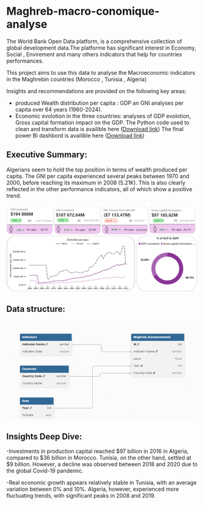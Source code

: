 # Maghreb-macro-conomique-analyse

The World Bank Open Data platform, is a comprehensive collection of global development data.The platforme has significant interest in Economy, Social , Envirement and many others indicators that help for countries performances. 

This project aims to use this data to analyse the Macroeconomic indicators in the Maghrebin countries (Morocco , Tunisia , Algeria)

Insights and recommendations are provided on the following key areas:

  - produced Wealth distribution per capita : GDP an GNI analyses per capita over 64 years (1960-2024).
  - Economic evolotion in the three countries: analyses of GDP evolotion, Gross capital formation impact on the GDP. 
The Python code used to clean and transform data is availible here ([Download link](https://github.com/anassmar/Maghreb-macro-conomique-analyse/blob/79255d4449b4dee0011cff480bf49a8655577873/Maghreb_macro_economic%20(code%20section).pdf))
The final power BI dashbord is availible here ([Download link]())

## Executive Summary:
Algerians seem to hold the top position in terms of wealth produced per capita. The GNI per capita experienced several peaks between 1970 and 2000, before reaching its maximum in 2008 (5.21K). This is also clearly reflected in the other performance indicators, all of which show a positive trend.

![alt](https://github.com/anassmar/Maghreb-macro-conomique-analyse/blob/main/summary.png?raw=true)

## Data structure:

![alt](https://github.com/anassmar/Maghreb-macro-conomique-analyse/blob/19cc0b54b1fbe621a1e4cc60582f24c416292b21/Data%20structure.png)

## Insights Deep Dive:

-Investments in production capital reached $97 billion in 2016 in Algeria, compared to $36 billion in Morocco. 
Tunisia, on the other hand, settled at $9 billion. However, a decline was observed between 2018 and 2020 due to the global Covid-19 pandemic.

-Real economic growth appears relatively stable in Tunisia, with an average variation between 0% and 10%. 
Algeria, however, experienced more fluctuating trends, with significant peaks in 2008 and 2019.
